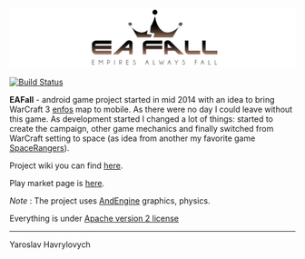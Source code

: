 [![EAFall](./readme_files/eafall_big_logo.jpg)](https://www.facebook.com/eafallgame)

[![Build Status](https://travis-ci.org/YaroslavHavrylovych/eafall.svg?branch=develop)](https://travis-ci.org/YaroslavHavrylovych/eafall)

**EAFall** - android game project started in mid 2014 with an idea to bring WarCraft 3 
[enfos](https://www.epicwar.com/maps/188675/) map to mobile. As there were no day I could leave
without this game. As development started I changed a lot of things: started to create the
campaign, other game mechanics and finally switched from WarCraft setting to space (as idea from another
my favorite game [SpaceRangers](https://en.wikipedia.org/wiki/Space_Rangers_(video_game))).

Project wiki you can find [here](https://github.com/YaroslavHavrylovych/eafall/wiki).

Play market page is [here](https://play.google.com/store/apps/details?id=com.yaroslavlancelot.eafall).

*Note* :
The project uses [AndEngine](https://github.com/nicolasgramlich/AndEngine) graphics, physics.


Everything is under [Apache version 2 license](license.txt)


---------------------------------------
Yaroslav Havrylovych
